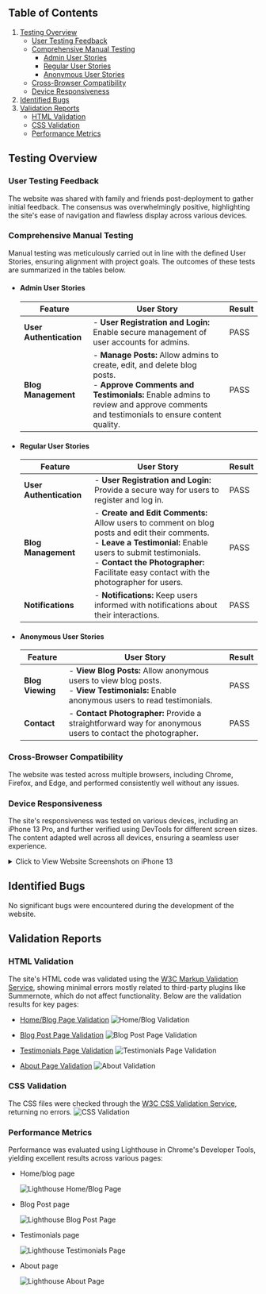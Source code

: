 ## **Table of Contents**

1. [Testing Overview](#testing-overview)
   - [User Testing Feedback](#user-testing-feedback)
   - [Comprehensive Manual Testing](#comprehensive-manual-testing)
     - [Admin User Stories](#admin-user-stories)
     - [Regular User Stories](#regular-user-stories)
     - [Anonymous User Stories](#anonymous-user-stories)
   - [Cross-Browser Compatibility](#cross-browser-compatibility)
   - [Device Responsiveness](#device-responsiveness)
2. [Identified Bugs](#identified-bugs)
3. [Validation Reports](#validation-reports)
   - [HTML Validation](#html-validation)
   - [CSS Validation](#css-validation)
   - [Performance Metrics](#performance-metrics)


## **Testing Overview**

### **User Testing Feedback**
The website was shared with family and friends post-deployment to gather initial feedback. The consensus was overwhelmingly positive, highlighting the site's ease of navigation and flawless display across various devices.

### **Comprehensive Manual Testing**
Manual testing was meticulously carried out in line with the defined User Stories, ensuring alignment with project goals. The outcomes of these tests are summarized in the tables below.

- #### **Admin User Stories**

  | Feature              | User Story                                                                 | Result |
  |----------------------|----------------------------------------------------------------------------|--------|
  | **User Authentication** | - **User Registration and Login:** Enable secure management of user accounts for admins. | PASS   |
  | **Blog Management**    | - **Manage Posts:** Allow admins to create, edit, and delete blog posts.<br> - **Approve Comments and Testimonials:** Enable admins to review and approve comments and testimonials to ensure content quality. | PASS   |

- #### **Regular User Stories**

  | Feature              | User Story                                                                 | Result |
  |----------------------|----------------------------------------------------------------------------|--------|
  | **User Authentication** | - **User Registration and Login:** Provide a secure way for users to register and log in. | PASS   |
  | **Blog Management**    | - **Create and Edit Comments:** Allow users to comment on blog posts and edit their comments.<br> - **Leave a Testimonial:** Enable users to submit testimonials.<br> - **Contact the Photographer:** Facilitate easy contact with the photographer for users. | PASS   |
  | **Notifications**      | - **Notifications:** Keep users informed with notifications about their interactions. | PASS   |

- #### **Anonymous User Stories**

  | Feature              | User Story                                                                 | Result |
  |----------------------|----------------------------------------------------------------------------|--------|
  | **Blog Viewing**       | - **View Blog Posts:** Allow anonymous users to view blog posts.<br> - **View Testimonials:** Enable anonymous users to read testimonials. | PASS   |
  | **Contact**            | - **Contact Photographer:** Provide a straightforward way for anonymous users to contact the photographer. | PASS   |

### **Cross-Browser Compatibility**

The website was tested across multiple browsers, including Chrome, Firefox, and Edge, and performed consistently well without any issues.

### **Device Responsiveness**

The site's responsiveness was tested on various devices, including an iPhone 13 Pro, and further verified using DevTools for different screen sizes. The content adapted well across all devices, ensuring a seamless user experience.

<details>
<summary>Click to View Website Screenshots on iPhone 13</summary>

| ![iPhone](./images/iPhone1.PNG) | ![iPhone](./images/iPhone2.PNG) | ![iPhone](./images/iPhone3.PNG) |
|---------------------------------|---------------------------------|---------------------------------|
| ![iPhone](./images/iPhone4.PNG) | ![iPhone](./images/iPhone5.PNG) | ![iPhone](./images/iPhone6.PNG) |
| ![iPhone](./images/iPhone7.PNG) | ![iPhone](./images/iPhone8.PNG) | ![iPhone](./images/iPhone9.PNG) |
| ![iPhone](./images/iPhone10.PNG) | ![iPhone](./images/iPhone11.PNG) | ![iPhone](./images/iPhone12.PNG) |
| ![iPhone](./images/iPhone13.PNG) | ![iPhone](./images/iPhone14.PNG) | ![iPhone](./images/iPhone15.PNG) |

</details>

## **Identified Bugs**

No significant bugs were encountered during the development of the website.

## **Validation Reports**

### **HTML Validation**

The site's HTML code was validated using the [W3C Markup Validation Service](https://validator.w3.org/), showing minimal errors mostly related to third-party plugins like Summernote, which do not affect functionality. Below are the validation results for key pages:

- [Home/Blog Page Validation](https://validator.w3.org/nu/?doc=https%3A%2F%2Fiberico-alex-blog-5bcad95fbc62.herokuapp.com%2F)
  ![Home/Blog Validation](./images/HTML-blog-page.png)

- [Blog Post Page Validation](https://validator.w3.org/nu/?doc=https%3A%2F%2Fiberico-alex-blog-5bcad95fbc62.herokuapp.com%2Fcrafting-compelling-lookbooks-trends%2F)
  ![Blog Post Page Validation](./images/HTML-blog-post-page.png)

- [Testimonials Page Validation](https://validator.w3.org/nu/?doc=https%3A%2F%2Fiberico-alex-blog-5bcad95fbc62.herokuapp.com%2Ftestimonials%2F)
  ![Testimonials Page Validation](./images/HTML-testimonials-page.png)

- [About Page Validation](https://validator.w3.org/nu/?doc=https%3A%2F%2Fiberico-alex-blog-5bcad95fbc62.herokuapp.com%2Fabout%2F)
  ![About Validation](./images/HTML-about-page.png)

### **CSS Validation**

The CSS files were checked through the [W3C CSS Validation Service](https://jigsaw.w3.org/css-validator/), returning no errors.
![CSS Validation](./images/CSS-validator.png)

### **Performance Metrics**

Performance was evaluated using Lighthouse in Chrome's Developer Tools, yielding excellent results across various pages:

- Home/blog page

  ![Lighthouse Home/Blog Page](./images/LH-blog-page.png)

- Blog Post page

  ![Lighthouse Blog Post Page](./images/LH-blog-post-page.png)

- Testimonials page

  ![Lighthouse Testimonials Page](./images/LH-testimonials-page.png)

- About page

  ![Lighthouse About Page](./images/LH-about-page.png)

